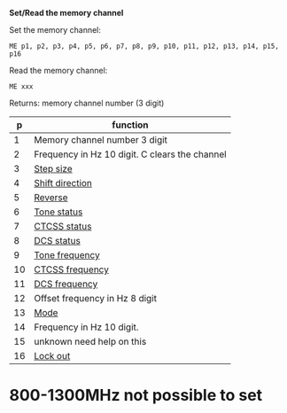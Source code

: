 __Set/Read the memory channel__


Set the memory channel:

	ME p1, p2, p3, p4, p5, p6, p7, p8, p9, p10, p11, p12, p13, p14, p15, p16

Read the memory channel:

	ME xxx
	
Returns: memory channel number (3 digit)

|p|function|
|---|---|
|1|Memory channel number 3 digit
|2|Frequency in Hz 10 digit. C clears the channel
|3|[Step size](/tables/step_size.md)
|4|[Shift direction](/tables/shift.md)
|5|[Reverse](/tables/status.md)
|6|[Tone status](/tables/status.md)
|7|[CTCSS status](/tables/status.md)
|8|[DCS status](/tables/status.md)
|9|[Tone frequency](/tables/tone_ctcss.md)
|10|[CTCSS frequency](/tables/tone_ctcss.md)
|11|[DCS frequency](/tables/DCS.md)
|12|Offset frequency in Hz 8 digit
|13|[Mode](/tables/mode.md)
|14|Frequency in Hz 10 digit.
|15|unknown need help on this
|16|[Lock out](/tables/status.md)

# 800-1300MHz not possible to set

